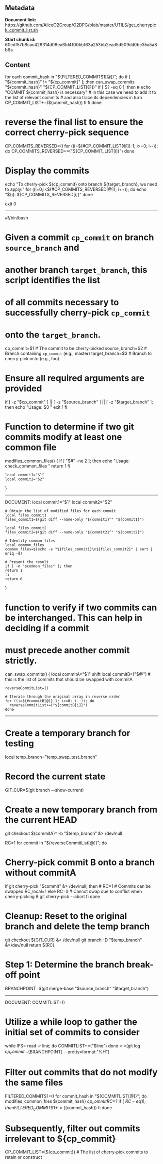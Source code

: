## Metadata

**Document link:** https://github.com/AliceO2Group/O2DPG/blob/master/UTILS/get_cherrypick_commit_list.sh

**Start chunk id:** 60cdf57b8cac428314d06ea6fd4f00bbf63a253bb2ead5d509dd0bc35a5a8b6a

## Content

for each commit_hash in "${FILTERED_COMMITS1[@]}"; do
    if [ "${commit_hash}" != "${cp_commit}" ]; then
      can_swap_commits "${commit_hash}" "${CP_COMMIT_LIST[@]}"
      if [ $? -eq 0 ]; then
        # echo "COMMIT ${commit_hash} is necessary"
        # in this case we need to add it to the list of relevant commits
        # and also trace its dependencies in turn
        CP_COMMIT_LIST+=(${commit_hash})
      fi
    fi
done

# reverse the final list to ensure the correct cherry-pick sequence

CP_COMMITS_REVERSED=()
for ((i=${#CP_COMMIT_LIST[@]}-1; i>=0; i--)); do
  CP_COMMITS_REVERSED+=("${CP_COMMIT_LIST[i]}")
done

# Display the commits
echo "To cherry-pick ${cp_commit} onto branch ${target_branch}, we need to apply:"
for ((i=0;i<${#CP_COMMITS_REVERSED[@]}; i++)); do
  echo "${i}: ${CP_COMMITS_REVERSED[i]}"
done

exit 0

---

#!/bin/bash

# Given a commit `cp_commit` on branch `source_branch` and
# another branch `target_branch`, this script identifies the list
# of all commits necessary to successfully cherry-pick `cp_commit`
# onto the `target_branch`.

cp_commit=$1        # The commit to be cherry-picked
source_branch=$2    # Branch containing `cp_commit` (e.g., master)
target_branch=$3    # Branch to cherry-pick onto (e.g., foo)

# Ensure all required arguments are provided
if [ -z "$cp_commit" ] || [ -z "$source_branch" ] || [ -z "$target_branch" ]; then
    echo "Usage: $0 <commit-hash-A> <source-branch> <target-branch>"
    exit 1
fi

# Function to determine if two git commits modify at least one common file
modifies_common_files() {
    if [ "$#" -ne 2 ]; then
        echo "Usage: check_common_files <commit1> <commit2>"
        return 1
    fi

    local commit1="$1"
    local commit2="$2"
}

---

DOCUMENT:
    local commit1="$1"
    local commit2="$2"

    # Obtain the list of modified files for each commit
    local files_commit1
    files_commit1=$(git diff --name-only "${commit1}^" "${commit1}")
    
    local files_commit2
    files_commit2=$(git diff --name-only "${commit2}^" "${commit2}")

    # Identify common files
    local common_files
    common_files=$(echo -e "${files_commit1}\n${files_commit2}" | sort | uniq -d)

    # Present the result
    if [ -n "$common_files" ]; then
	return 1
    fi
    return 0
}

# function to verify if two commits can be interchanged. This can help in deciding if a commit
# must precede another commit strictly.
can_swap_commits() {
    local commitA="$1"
    shift
    local commitB=("$@")   # this is the list of commits that should be swapped with commitA

    reverseCommitList=()

    # Iterate through the original array in reverse order
    for ((i=${#commitB[@]}-1; i>=0; i--)); do
      reverseCommitList+=("${commitB[i]}")
    done

---

# Create a temporary branch for testing
local temp_branch="temp_swap_test_branch"

# Record the current state
GIT_CUR=$(git branch --show-current)
# Create a new temporary branch from the current HEAD
git checkout ${commitA}^ -b "$temp_branch" &> /dev/null

RC=1
for commit in "${reverseCommitList[@]}"; do
  # Cherry-pick commit B onto a branch without commitA
  if git cherry-pick "$commit" &> /dev/null; then
    # RC=1  # Commits can be swapped
    RC_local=1
  else
    RC=0  # Cannot swap due to conflict when cherry-picking B
    git cherry-pick --abort
  fi
done

# Cleanup: Reset to the original branch and delete the temp branch
git checkout ${GIT_CUR} &> /dev/null
git branch -D "$temp_branch" &>/dev/null
return ${RC}

# Step 1: Determine the branch break-off point
BRANCHPOINT=$(git merge-base "$source_branch" "$target_branch")

---

DOCUMENT:
    COMMITLIST=()
# Utilize a while loop to gather the initial set of commits to consider
while IFS= read -r line; do
    COMMITLIST+=("$line")
done < <(git log ${cp_commit}^...${BRANCHPOINT} --pretty=format:"%H")

# Filter out commits that do not modify the same files
FILTERED_COMMITS1=()
for commit_hash in "${COMMITLIST[@]}"; do
    modifies_common_files ${commit_hash} ${cp_commit}
    RC=$?
    if [ ${RC} -eq 1 ]; then
	FILTERED_COMMITS1+=(${commit_hash})
    fi
done

# Subsequently, filter out commits irrelevant to ${cp_commit}
CP_COMMIT_LIST=(${cp_commit}) # The list of cherry-pick commits to retain or construct